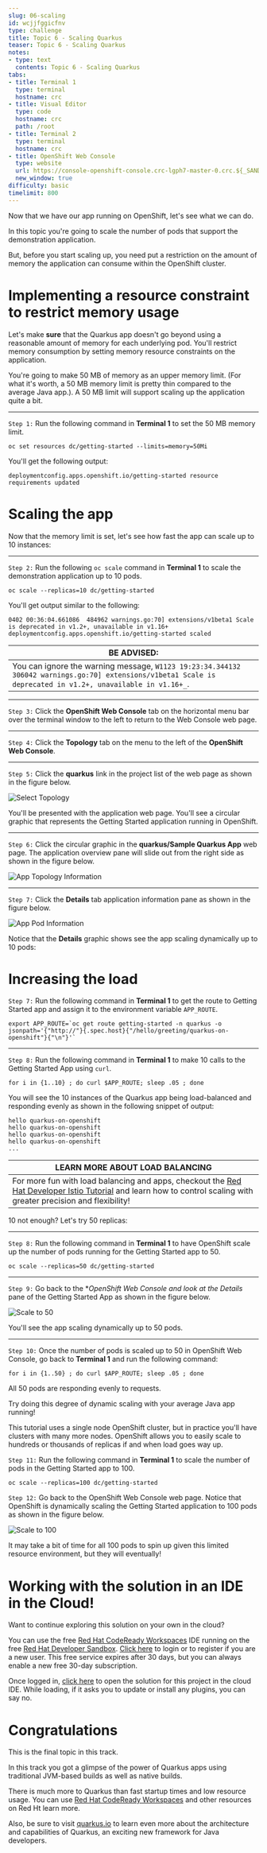 ```yaml
---
slug: 06-scaling
id: wcjjfggicfnv
type: challenge
title: Topic 6 - Scaling Quarkus
teaser: Topic 6 - Scaling Quarkus
notes:
- type: text
  contents: Topic 6 - Scaling Quarkus
tabs:
- title: Terminal 1
  type: terminal
  hostname: crc
- title: Visual Editor
  type: code
  hostname: crc
  path: /root
- title: Terminal 2
  type: terminal
  hostname: crc
- title: OpenShift Web Console
  type: website
  url: https://console-openshift-console.crc-lgph7-master-0.crc.${_SANDBOX_ID}.instruqt.io
  new_window: true
difficulty: basic
timelimit: 800
---
```

Now that we have our app running on OpenShift, let's see what we can do.

In this topic you're going to scale the number of pods that support the demonstration application.

But, before you start scaling up, you need put a restriction on the amount of memory the application can consume within the OpenShift cluster.

# Implementing a resource constraint to restrict memory usage

Let's make **sure** that the Quarkus app doesn't go beyond using a reasonable amount of memory for each underlying pod. You'll restrict memory consumption by setting memory resource constraints on the application.

You're going to make 50 MB of memory as an upper memory limit. (For what it's worth, a 50 MB memory limit is pretty thin compared to the average Java app.). A 50 MB limit will support scaling up the application quite a bit.

----

`Step 1:` Run the following command in **Terminal 1** to set the 50 MB memory limit.

```
oc set resources dc/getting-started --limits=memory=50Mi
```

You'll get the following output:

```
deploymentconfig.apps.openshift.io/getting-started resource requirements updated
```

# Scaling the app

Now that the memory limit is set, let's see how fast the app can scale up to 10 instances:

----

`Step 2:` Run the following `oc scale` command in **Terminal 1** to scale the demonstration application up to 10 pods.

```
oc scale --replicas=10 dc/getting-started
```

You'll get output similar to the following:

```
0402 00:36:04.661086  484962 warnings.go:70] extensions/v1beta1 Scale is deprecated in v1.2+, unavailable in v1.16+
deploymentconfig.apps.openshift.io/getting-started scaled
```

|BE ADVISED:|
|----|
|You can ignore the warning message, `W1123 19:23:34.344132  306042 warnings.go:70] extensions/v1beta1 Scale is deprecated in v1.2+, unavailable in v1.16+_`.|

----

`Step 3:` Click the **OpenShift Web Console** tab on the horizontal menu bar over the terminal window to the left to return to the Web Console web page.

----

`Step 4:` Click the **Topology** tab on the menu to the left of the **OpenShift Web Console**.

----

`Step 5:` Click the **quarkus** link in the project list of the web page as shown in the figure below.

![Select Topology](../assets/select-topology.png)

You'll be presented with the application web page. You'll see a circular graphic that represents the Getting Started application running in OpenShift.

----

`Step 6:`  Click the circular graphic in the **quarkus/Sample Quarkus App** web page. The application overview pane will slide out from the right side as shown in the figure below.

![App Topology Information](../assets/app-top-detail-01.png)

----

`Step 7:` Click the **Details** tab application information pane as shown in the figure below.

![App Pod Information](../assets/app-top-detail-02.png)

Notice that the **Details** graphic shows see the app scaling dynamically up to 10 pods:

# Increasing the load

`Step 7:` Run the following command in **Terminal 1** to get the route to Getting Started app and assign it to the environment variable `APP_ROUTE`.

```
export APP_ROUTE=`oc get route getting-started -n quarkus -o jsonpath='{"http://"}{.spec.host}{"/hello/greeting/quarkus-on-openshift"}{"\n"}'`
```

----

`Step 8:` Run the following command in **Terminal 1**  to make 10 calls to the Getting Started App using `curl`.

```
for i in {1..10} ; do curl $APP_ROUTE; sleep .05 ; done
```

You will see the 10 instances of the Quarkus app being load-balanced and responding evenly as shown in the following snippet of output:

```console
hello quarkus-on-openshift
hello quarkus-on-openshift
hello quarkus-on-openshift
hello quarkus-on-openshift
...
```

|LEARN MORE ABOUT LOAD BALANCING|
|----|
|For more fun with load balancing and apps, checkout the [Red Hat Developer Istio Tutorial](https://bit.ly/istio-tutorial) and learn how to control scaling with greater precision and flexibility!|

10 not enough? Let's try 50 replicas:

----
`Step 8:` Run the following command in **Terminal 1**  to have OpenShift scale up the number of pods running for the Getting Started app to 50.

```
oc scale --replicas=50 dc/getting-started
```

----

`Step 9:` Go back to the **OpenShift Web Console and look at the *Details** pane of the Getting Started App as shown in the figure below.

![Scale to 50](../assets/scale-up-to-50.png)

You'll see the app scaling dynamically up to 50 pods.


----

`Step 10:` Once the number of pods is scaled up to 50 in OpenShift Web Console, go back to **Terminal 1** and run the following command:

```
for i in {1..50} ; do curl $APP_ROUTE; sleep .05 ; done
```

All 50 pods are responding evenly to requests.

Try doing this degree of dynamic scaling with your average Java app running!

This tutorial uses a single node OpenShift cluster, but in practice you'll have clusters with many more nodes. OpenShift allows you to easily scale to hundreds or thousands of replicas if and when load goes way up.

`Step 11:` Run the following command in **Terminal 1** to scale the number of pods in the Getting Started app to 100.

```
oc scale --replicas=100 dc/getting-started
```

`Step 12:` Go back to the OpenShift Web Console web page. Notice that OpenShift is dynamically scaling the Getting Started application to 100 pods as shown in the figure below.

![Scale to 100](../assets/scale-up-to-100.png)

It may take a bit of time for all 100 pods to spin up given this limited resource environment, but they will eventually!

# Working with the solution in an IDE in the Cloud!
Want to continue exploring this solution on your own in the cloud?

You can use the free [Red Hat CodeReady Workspaces](https://developers.redhat.com/products/codeready-workspaces/overview) IDE running on the free [Red Hat Developer Sandbox](http://red.ht/dev-sandbox). [Click here](https://workspaces.openshift.com) to login or to register if you are a new user. This free service expires after 30 days, but you can always enable a new free 30-day subscription.

Once logged in, [click here](https://workspaces.openshift.com/f?url=https://raw.githubusercontent.com/openshift-katacoda/rhoar-getting-started/solution/quarkus/getting-started/devfile.yaml) to open the solution for this project in the cloud IDE. While loading, if it asks you to update or install any plugins, you can say no.

# Congratulations

This is the final topic in this track.

In this track you got a glimpse of the power of Quarkus apps using traditional JVM-based builds as well as native builds.

There is much more to Quarkus than fast startup times and low resource usage. You can use [Red Hat CodeReady Workspaces](https://developers.redhat.com/products/codeready-workspaces/overview) and other resources on Red Ht learn more.

Also, be sure to visit [quarkus.io](https://quarkus.io) to learn even more about the architecture and capabilities of Quarkus, an exciting new framework for Java developers.
